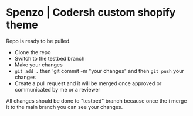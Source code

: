 # Spenzo | Codersh custom shopify theme

Repo is ready to be pulled.

- Clone the repo
- Switch to the testbed branch
- Make your changes
- `git add .` then 'git commit -m "your changes" and then `git push` your changes
- Create a pull request and it will be merged once approved or communicated by me or a reviewer

All changes should be done to "testbed" branch because once the i merge it to the main branch you can see your changes.
